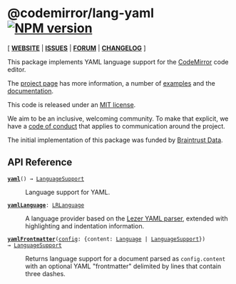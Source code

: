 <!-- NOTE: README.md is generated from src/README.md -->

# @codemirror/lang-yaml [![NPM version](https://img.shields.io/npm/v/@codemirror/lang-yaml.svg)](https://www.npmjs.org/package/@codemirror/lang-yaml)

[ [**WEBSITE**](https://codemirror.net/) | [**ISSUES**](https://github.com/codemirror/dev/issues) | [**FORUM**](https://discuss.codemirror.net/c/next/) | [**CHANGELOG**](https://github.com/codemirror/lang-yaml/blob/main/CHANGELOG.md) ]

This package implements YAML language support for the
[CodeMirror](https://codemirror.net/) code editor.

The [project page](https://codemirror.net/) has more information, a
number of [examples](https://codemirror.net/examples/) and the
[documentation](https://codemirror.net/docs/).

This code is released under an
[MIT license](https://github.com/codemirror/lang-yaml/tree/main/LICENSE).

We aim to be an inclusive, welcoming community. To make that explicit,
we have a [code of
conduct](http://contributor-covenant.org/version/1/1/0/) that applies
to communication around the project.

The initial implementation of this package was funded by [Braintrust Data](https://braintrustdata.com/).

## API Reference

<dl>
<dt id="user-content-yaml">
  <code><strong><a href="#user-content-yaml">yaml</a></strong>() → <a href="https://codemirror.net/docs/ref#language.LanguageSupport">LanguageSupport</a></code></dt>

<dd><p>Language support for YAML.</p>
</dd>
<dt id="user-content-yamllanguage">
  <code><strong><a href="#user-content-yamllanguage">yamlLanguage</a></strong>: <a href="https://codemirror.net/docs/ref#language.LRLanguage">LRLanguage</a></code></dt>

<dd><p>A language provider based on the <a href="https://github.com/lezer-parser/yaml">Lezer YAML
parser</a>, extended with
highlighting and indentation information.</p>
</dd>
<dt id="user-content-yamlfrontmatter">
  <code><strong><a href="#user-content-yamlfrontmatter">yamlFrontmatter</a></strong>(<a id="user-content-yamlfrontmatter^config" href="#user-content-yamlfrontmatter^config">config</a>: {content: <a href="https://codemirror.net/docs/ref#language.Language">Language</a> | <a href="https://codemirror.net/docs/ref#language.LanguageSupport">LanguageSupport</a>}) → <a href="https://codemirror.net/docs/ref#language.LanguageSupport">LanguageSupport</a></code></dt>

<dd><p>Returns language support for a document parsed as <code>config.content</code>
with an optional YAML &quot;frontmatter&quot; delimited by lines that
contain three dashes.</p>
</dd>
</dl>
